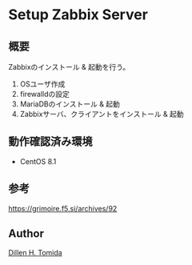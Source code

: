 Setup Zabbix Server
====

## 概要
Zabbixのインストール & 起動を行う。
1. OSユーザ作成
1. firewalldの設定
1. MariaDBのインストール & 起動
1. Zabbixサーバ、クライアントをインストール & 起動

## 動作確認済み環境
- CentOS 8.1

## 参考
https://grimoire.f5.si/archives/92

## Author
[Dillen H. Tomida](https://twitter.com/t0mihir0)
